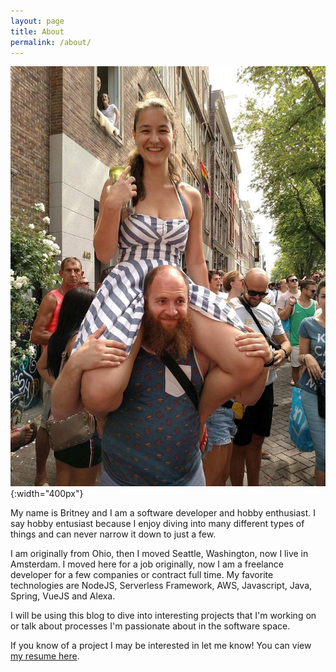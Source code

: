 ```yaml
---
layout: page
title: About
permalink: /about/
---
```


![Pride Parade with my Partner](/assets/pride.jpg){:width="400px"}

My name is Britney and I am a software developer and hobby enthusiast. I say hobby entusiast because I enjoy diving into many different types of things and can never narrow it down to just a few.

I am originally from Ohio, then I moved Seattle, Washington, now I live in Amsterdam. I moved here for a job originally, now I am a freelance developer for a few companies or contract full time. My favorite technologies are NodeJS, Serverless Framework, AWS, Javascript, Java, Spring, VueJS and Alexa.

I will be using this blog to dive into interesting projects that I'm working on or talk about processes I'm passionate about in the software space.

If you know of a project I may be interested in let me know! You can view [my resume here][1].

[1]: /assets/BritneyBogardResume.pdf
